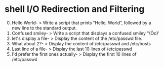 # shell I/O Redirection and Filtering
0. Hello World- > Write a script that prints “Hello, World”, followed by a new line to the standard output.
1. Confused smiley- > Write a script that displays a confused smiley "(Ôo)'
2. let's display a file- > Display the content of the /etc/passwd file.
3. What about 2?- > Display the content of /etc/passwd and /etc/hosts
4. Last line of a file- > Display the last 10 lines of /etc/passwd
5.  I'd prefer the first ones actually- > Display the first 10 lines of /etc/passwd

